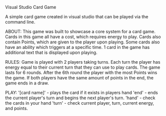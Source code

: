 Visual Studio Card Game

A simple card game created in visual studio that can be played via the command line.

ABOUT:
This game was built to showcase a core system for a card game.
Cards in this game all have a cost, which requires energy to play.
Cards also contain Points, which are given to the player upon playing.
Some cards also have an ability which triggers at a specific time.
1 card in the game has additional text that is displayed upon playing.

RULES:
Game is played with 2 players taking turns.
Each turn the player has energy equal to their current turn that they can use to play cards.
The game lasts for 6 rounds. 
After the 6th round the player with the most Points wins the game.
If both players have the same amount of points in the end, the game ends in a draw.

PLAY:
'[card name]' - plays the card if it exists in players hand
'end' - ends the current player's turn and begins the next player's turn.
'hand' - check the cards in your hand
'turn' - check current player, turn, current energy, and points.
